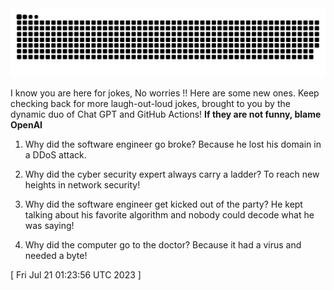 <picture>
  <source media="(prefers-color-scheme: dark)" srcset="https://raw.githubusercontent.com/platane/platane/output/github-contribution-grid-snake-dark.svg">
  <source media="(prefers-color-scheme: light)" srcset="https://raw.githubusercontent.com/platane/platane/output/github-contribution-grid-snake.svg">
  <img alt="github contribution grid snake animation" src="https://raw.githubusercontent.com/platane/platane/output/github-contribution-grid-snake.svg">
</picture>


I know you are here for jokes, No worries !!
Here are some new ones. Keep checking back for more laugh-out-loud jokes, brought to you by the dynamic duo of Chat GPT and GitHub Actions! __If they are not funny, blame OpenAI__
 
1. Why did the software engineer go broke? Because he lost his domain in a DDoS attack.

2. Why did the cyber security expert always carry a ladder? To reach new heights in network security!

3. Why did the software engineer get kicked out of the party? He kept talking about his favorite algorithm and nobody could decode what he was saying!

4. Why did the computer go to the doctor? Because it had a virus and needed a byte!
 
[ 
Fri Jul 21 01:23:56 UTC 2023
 ]
